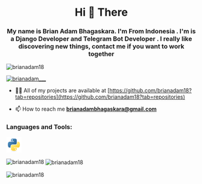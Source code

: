 <h1 align="center">Hi 👋 There</h1>
<h3 align="center">My name is Brian Adam Bhagaskara. I'm From Indonesia . I'm is a Django Developer and Telegram Bot Developer . I really like discovering new things, contact me if you want to work together</h3>

<p align="left"> <img src="https://komarev.com/ghpvc/?username=brianadam18&label=Profile%20views&color=0e75b6&style=flat" alt="brianadam18" /> </p>

<p align="left"> <a href="https://twitter.com/brianadam___" target="blank"><img src="https://img.shields.io/twitter/follow/brianadam___?logo=twitter&style=for-the-badge" alt="brianadam___" /></a> </p>

- 👨‍💻 All of my projects are available at [https://github.com/brianadam18?tab=repositories](https://github.com/brianadam18?tab=repositories)

- 📫 How to reach me **brianadambhagaskara@gmail.com**


<h3 align="left">Languages and Tools:</h3>
<p align="left">  </a> <a href="https://www.python.org" target="_blank" rel="noreferrer"> <img src="https://raw.githubusercontent.com/devicons/devicon/master/icons/python/python-original.svg" alt="python" width="40" height="40"/>  </a> </p>

<p><img align="left" src="https://github-readme-stats.vercel.app/api/top-langs?username=brianadam18&show_icons=true&locale=en&layout=compact" alt="brianadam18" /></p>

<p>&nbsp;<img align="center" src="https://github-readme-stats.vercel.app/api?username=brianadam18&show_icons=true&locale=en" alt="brianadam18" /></p>

<p><img align="center" src="https://github-readme-streak-stats.herokuapp.com/?user=brianadam18&" alt="brianadam18" /></p>

